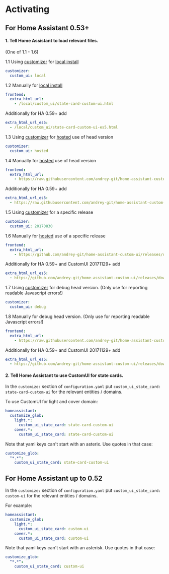 # Activating

## For Home Assistant 0.53+

#### 1. Tell Home Assistant to load relevant files.
(One of 1.1 - 1.6)

1.1 Using [customizer](https://github.com/andrey-git/home-assistant-customizer/) for [local install](installing.md#local-install)
```yaml
customizer:
  custom_ui: local
```

1.2 Manually for [local install](installing.md#local-install)
```yaml
frontend:
  extra_html_url:
    - /local/custom_ui/state-card-custom-ui.html
```
Additionally for HA 0.59+ add
```yaml
extra_html_url_es5:
  - /local/custom_ui/state-card-custom-ui-es5.html

```
1.3 Using [customizer](https://github.com/andrey-git/home-assistant-customizer/) for [hosted](installing.md#hosted-use-053) use of head version
```yaml
customizer:
  custom_ui: hosted
```

1.4 Manually for [hosted](installing.md#hosted-use-053) use of head version
```yaml
frontend:
  extra_html_url:
    - https://raw.githubusercontent.com/andrey-git/home-assistant-custom-ui/master/state-card-custom-ui.html
```
Additionally for HA 0.59+ add
```yaml
extra_html_url_es5:
  - https://raw.githubusercontent.com/andrey-git/home-assistant-custom-ui/master/state-card-custom-ui-es5.html
```

1.5 Using [customizer](https://github.com/andrey-git/home-assistant-customizer/) for a specific release
```yaml
customizer:
  custom_ui: 20170830
```

1.6 Manually for [hosted](installing.md#hosted-use-053) use of a specific release
```yaml
frontend:
  extra_html_url:
    - https://github.com/andrey-git/home-assistant-custom-ui/releases/download/20170830/state-card-custom-ui.html
```
Additionally for HA 0.59+ and CustomUI 20171129+ add
```yaml
extra_html_url_es5:
  - https://github.com/andrey-git/home-assistant-custom-ui/releases/download/20171129/state-card-custom-ui-es5.html
```

1.7 Using [customizer](https://github.com/andrey-git/home-assistant-customizer/) for debug head version. (Only use for reporting readable Javascript errors!)
```yaml
customizer:
  custom_ui: debug
```

1.8 Manually for debug head version. (Only use for reporting readable Javascript errors!)
```yaml
frontend:
  extra_html_url:
    - https://raw.githubusercontent.com/andrey-git/home-assistant-custom-ui/master/state-card-custom-ui-dbg.html
```
Additionally for HA 0.59+ and CustomUI 20171129+ add
```yaml
extra_html_url_es5:
  - https://github.com/andrey-git/home-assistant-custom-ui/releases/download/20171129/state-card-custom-ui-dbg-es5.html
```

#### 2. Tell Home Assistant to use CustomUI for state cards.

In the `customize:` section of `configuration.yaml` put `custom_ui_state_card: state-card-custom-ui` for the relevant entities / domains.

To use CustomUI for light and cover domain:
```yaml
homeassistant:
  customize_glob:
    light.*:
      custom_ui_state_card: state-card-custom-ui
    cover.*:
      custom_ui_state_card: state-card-custom-ui
```

Note that yaml keys can't start with an asterix. Use quotes in that case:
```yaml
customize_glob:
  "*.*":
    custom_ui_state_card: state-card-custom-ui
```


## For Home Assistant up to 0.52
In the `customize:` section of `configuration.yaml` put `custom_ui_state_card: custom-ui` for the relevant entities / domains.

For example:
```yaml
homeassistant:
  customize_glob:
    light.*:
      custom_ui_state_card: custom-ui
    cover.*:
      custom_ui_state_card: custom-ui
```

Note that yaml keys can't start with an asterisk. Use quotes in that case:
```yaml
customize_glob:
  "*.*":
    custom_ui_state_card: custom-ui
```
